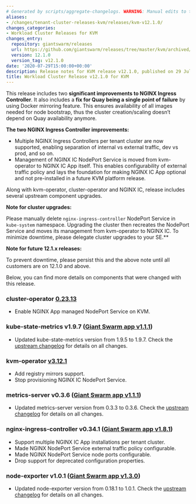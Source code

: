```yaml
---
# Generated by scripts/aggregate-changelogs. WARNING: Manual edits to this files will be overwritten.
aliases:
- /changes/tenant-cluster-releases-kvm/releases/kvm-v12.1.0/
changes_categories:
- Workload Cluster Releases for KVM
changes_entry:
  repository: giantswarm/releases
  url: https://github.com/giantswarm/releases/tree/master/kvm/archived/v12.1.0
  version: 12.1.0
  version_tag: v12.1.0
date: '2020-07-29T15:00:00+00:00'
description: Release notes for KVM release v12.1.0, published on 29 July 2020, 15:00
title: Workload Cluster Release v12.1.0 for KVM
---
```


This release includes two **significant improvements to NGINX Ingress Controller**. It also includes a **fix for Quay being a single point of failure** by using Docker mirroring feature. This ensures availability of all images needed for node bootstrap, thus the cluster creation/scaling doesn’t depend on Quay availability anymore.

**The two NGINX Ingress Controller improvements:**

- Multiple NGINX Ingress Controllers per tenant cluster are now supported, enabling separation of internal vs external traffic, dev vs prod, and so on.
- Management of NGINX IC NodePort Service is moved from kvm-operator to NGINX IC App itself. This enables configurability of external traffic policy and lays the foundation for making NGINX IC App optional and not pre-installed in a future KVM platform release.

Along with kvm-operator, cluster-operator and NGINX IC, release includes several upstream component upgrades.

**Note for cluster upgrades:**

Please manually delete `nginx-ingress-controller` NodePort Service in `kube-system` namespace. Upgrading the cluster then recreates the NodePort Service and moves its management from kvm-operator to NGINX IC. To minimize downtime, please delegate cluster upgrades to your SE.**

**Note for future 12.1.x releases:**

To prevent downtime, please persist this and the above note until all customers are on 12.1.0 and above.

Below, you can find more details on components that were changed with this release.

### cluster-operator [0.23.13](https://github.com/giantswarm/cluster-operator/releases/tag/v0.23.13)

- Enable NGINX App managed NodePort Service on KVM.

### kube-state-metrics v1.9.7 ([Giant Swarm app v1.1.1](https://github.com/giantswarm/kube-state-metrics-app/blob/master/CHANGELOG.md#111---2020-07-22))

- Updated kube-state-metrics version from 1.9.5 to 1.9.7. Check the [upstream changelog](https://github.com/kubernetes/kube-state-metrics/blob/master/CHANGELOG.md#v197--2020-05-24) for details on all changes.

### kvm-operator [v3.12.1](https://github.com/giantswarm/kvm-operator/releases/tag/v3.12.1)

- Add registry mirrors support.
- Stop provisioning NGINX IC NodePort Service.

### metrics-server v0.3.6 ([Giant Swarm app v1.1.1](https://github.com/giantswarm/metrics-server-app/blob/master/CHANGELOG.md#111---2020-07-23))

- Updated metrics-server version from 0.3.3 to 0.3.6. Check the [upstream changelog](https://github.com/kubernetes-sigs/metrics-server/releases) for details on all changes.

### nginx-ingress-controller v0.34.1 ([Giant Swarm app v1.8.1](https://github.com/giantswarm/nginx-ingress-controller-app/blob/master/CHANGELOG.md#181---2020-07-28))

- Support multiple NGINX IC App installations per tenant cluster.
- Made NGINX NodePort Service external traffic policy configurable.
- Made NGINX NodePort Service node ports configurable.
- Drop support for deprecated configuration properties.

### node-exporter v1.0.1 ([Giant Swarm app v1.3.0](https://github.com/giantswarm/node-exporter-app/blob/master/CHANGELOG.md#130---2020-07-23))

- Updated node-exporter version from 0.18.1 to 1.0.1. Check the [upstream changelog](https://github.com/prometheus/node_exporter/blob/master/CHANGELOG.md#101--2020-06-15) for details on all changes.
